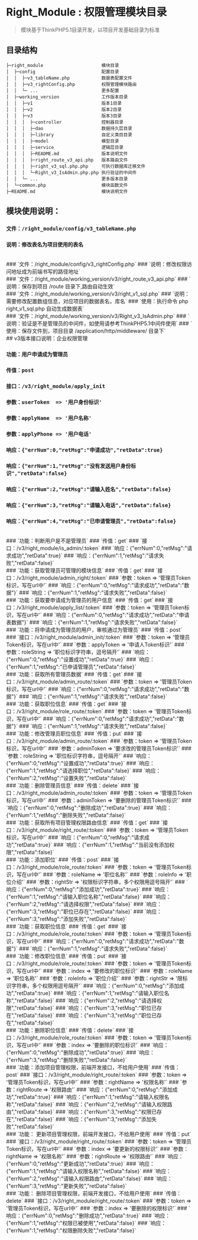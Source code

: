 Right_Module : 权限管理模块目录
===============

> 模块基于ThinkPHP5.1目录开发，以项目开发基础目录为标准

## 目录结构

~~~
├─right_module                      模块目录
│  ├─config                         配置目录
│  │  ├─v3_tableName.php            数据表配置文件
│  │  ├─v3_rightConfig.php          权限管理模块路由
│  │  └─ ...                        更多配置
│  ├─working_version                工作版本目录
│  │  ├─v1                          版本1目录
│  │  ├─v2                          版本2目录
│  │  ├─v3                          版本3目录
│  │  │  ├─controller               控制器目录
│  │  │  ├─dao                      数据持久层目录
│  │  │  ├─library                  自定义类目目录
│  │  │  ├─model                    模型目录
│  │  │  ├─service                  逻辑层目录
│  │  │  ├─README.md                版本说明文件
│  │  │  ├─right_route_v3_api.php   版本路由文件
│  │  │  ├─right_v3_sql.php.php     可执行数据库迁移文件
│  │  │  └─Right_v3_IsAdmin.php.php 执行验证的中间件
│  │  └─ ...                        更多版本目录      
│  └─common.php                     模块函数文件
├─README.md                         模块说明文件
~~~

## 模块使用说明：
### `文件：/right_module/config/v3_tableName.php`
### `说明：修改表名为项目使用的表名`
<br/>
### `文件：/right_module/config/v3_rightConfig.php`
### `说明：修改权限访问地址成为前端书写的路径地址`
<br/>
### `文件：/right_module/working_version/v3/right_route_v3_api.php`
### `说明：保存到项目 /route 目录下,路由自动生效`
<br/>
### `文件：/right_module/working_version/v3/right_v1_sql.php`
### `说明：需要修改配置数组信息，对应项目的数据表名，库名`
### `使用：执行命令 php right_v1_sql.php 自动生成数据表`
<br/>
### `文件：/right_module/working_version/v3/Right_v3_IsAdmin.php`
### `说明：验证是不是管理员的中间件，如使用请参考ThinkPHP5.1中间件使用`
### `使用：保存文件到，项目目录 /application/http/middleware/ 目录下`
<br/>
## v3版本接口说明：企业权限管理

### `功能：用户申请成为管理员`
### `传值：post`
### `接口：/v3/right_module/apply_init`
### `参数：userToken  => '用户身份标识'`
### `参数：applyName  => '用户名称'`
### `参数：applyPhone => '用户电话'`
### `响应：{"errNum":0,"retMsg":"申请成功","retData":true}`
### `响应：{"errNum":1,"retMsg":"没有发送用户身份标识","retData":false}`
### `响应：{"errNum":2,"retMsg":"请输入姓名","retData":false}`
### `响应：{"errNum":3,"retMsg":"请输入电话","retData":false}`
### `响应：{"errNum":4,"retMsg":"已申请管理员","retData":false}`
<br/>
### `功能：判断用户是不是管理员`
### `传值：get`
### `接口：/v3/right_module/is_admin/:token`
### `响应：{"errNum":0,"retMsg":"请求成功","retData":true}`
### `响应：{"errNum":1,"retMsg":"请求失败","retData":false}`
<br/>
### `功能：获取管理员可管理的模块信息`
### `传值：get`
### `接口：/v3/right_module/admin_right/:token`
### `参数：token  => '管理员Token标识，写在url中'`
### `响应：{"errNum":0,"retMsg":"请求成功","retData":"数据"}`
### `响应：{"errNum":1,"retMsg":"请求失败","retData":false}`
<br/>
### `功能：获取要申请成为管理员的用户信息`
### `传值：get`
### `接口：/v3/right_module/apply_list/:token`
### `参数：token  => '管理员Token标识，写在url中'`
### `响应：{"errNum":0,"retMsg":"请求成功","retData":"申请表数据"}`
### `响应：{"errNum":1,"retMsg":"请求失败","retData":false}`
<br/>
### `功能：将申请成为管理员的用户，审核通过为管理员`
### `传值：post`
### `接口：/v3/right_module/admin_init/:token`
### `参数：token       => '管理员Token标识，写在url中'`
### `参数：applyToken  => '申请人Token标识'`
### `参数：roleString  => '职位标识字符串，逗号隔开'`
### `响应：{"errNum":0,"retMsg":"设置成功","retData":true}`
### `响应：{"errNum":1,"retMsg":"已申请管理员","retData":false}`
<br/>
### `功能：获取所有管理员数据`
### `传值：get`
### `接口：/v3/right_module/admin_route/:token`
### `参数：token       => '管理员Token标识，写在url中'`
### `响应：{"errNum":0,"retMsg":"请求成功","retData":"数据"}`
### `响应：{"errNum":1,"retMsg":"请求失败","retData":false}`
<br/>
### `功能：获取职位信息`
### `传值：get`
### `接口：/v3/right_module/role_route/:token`
### `参数：token       => '管理员Token标识，写在url中'`
### `响应：{"errNum":0,"retMsg":"请求成功","retData":"数据"}`
### `响应：{"errNum":1,"retMsg":"请求失败","retData":false}`
<br/>	
### `功能：修改管理员职位信息`
### `传值：put`
### `接口：/v3/right_module/admin_route/:token`
### `参数：token       => '管理员Token标识，写在url中'`
### `参数：adminToken  => '要求改的管理员Token标识'`
### `参数：roleString  => '职位标识字符串，逗号隔开'`
### `响应：{"errNum":0,"retMsg":"设置成功","retData":true}`
### `响应：{"errNum":1,"retMsg":"请选择职位","retData":false}`
### `响应：{"errNum":2,"retMsg":"设置失败","retData":false}`
<br/>	
### `功能：删除管理员信息`
### `传值：delete`
### `接口：/v3/right_module/admin_route/:token`
### `参数：token       => '管理员Token标识，写在url中'`
### `参数：adminToken  => '要删除的管理员Token标识'`
### `响应：{"errNum":0,"retMsg":"删除成功","retData":true}`
### `响应：{"errNum":1,"retMsg":"删除失败","retData":false}`
<br/>	
### `功能：获取所有项目管理权限路由信息`
### `传值：get`
### `接口：/v3/right_module/right_route/:token`
### `参数：token       => '管理员Token标识，写在url中'`
### `响应：{"errNum":0,"retMsg":"请求成功","retData":true}`
### `响应：{"errNum":1,"retMsg":"当前没有添加权限","retData":false}`
<br/>	
### `功能：添加职位`
### `传值：post`
### `接口：/v3/right_module/role_route/:token`
### `参数：token    => '管理员Token标识，写在url中'`
### `参数：roleName => '职位名称'`
### `参数：roleInfo => '职位介绍'`
### `参数：rightStr => '权限标识字符串，多个权限用逗号隔开'`
### `响应：{"errNum":0,"retMsg":"添加成功","retData":true}`
### `响应：{"errNum":1,"retMsg":"请输入职位名称","retData":false}`
### `响应：{"errNum":2,"retMsg":"请选择权限","retData":false}`
### `响应：{"errNum":3,"retMsg":"职位已存在","retData":false}`
### `响应：{"errNum":3,"retMsg":"添加失败","retData":false}`
<br/>	
### `功能：获取职位信息`
### `传值：get`
### `接口：/v3/right_module/role_route/:token`
### `参数：token    => '管理员Token标识，写在url中'`
### `响应：{"errNum":0,"retMsg":"请求成功","retData":"数据"}`
### `响应：{"errNum":1,"retMsg":"请求失败","retData":false}`
<br/>	
### `功能：修改职位信息`
### `传值：put`
### `接口：/v3/right_module/role_route/:token`
### `参数：token    => '管理员Token标识，写在url中'`
### `参数：index    => '要修改的职位标识'`
### `参数：roleName => '职位名称'`
### `参数：roleInfo => '职位介绍'`
### `参数：rightStr => '限标识字符串，多个权限用逗号隔开'`
### `响应：{"errNum":0,"retMsg":"添加成功","retData":true}`
### `响应：{"errNum":1,"retMsg":"请输入职位名称","retData":false}`
### `响应：{"errNum":2,"retMsg":"请选择权限","retData":false}`
### `响应：{"errNum":3,"retMsg":"职位已存在","retData":false}`
### `响应：{"errNum":3,"retMsg":"职位已存在","retData":false}`
<br/>	
### `功能：删除职位信息`
### `传值：delete`
### `接口：/v3/right_module/role_route/:token`
### `参数：token    => '管理员Token标识，写在url中'`
### `参数：index    => '要删除的职位标识'`
### `响应：{"errNum":0,"retMsg":"删除成功","retData":true}`
### `响应：{"errNum":3,"retMsg":"删除失败","retData":false}`
<br/>	
### `功能：添加项目管理权限，前端开发接口，不给用户使用`
### `传值：post`
### `接口：/v3/right_module/right_route/:token`
### `参数：token      => '管理员Token标识，写在url中'`
### `参数：rightName  => '权限名称'`
### `参数：rightRoute => '权限路由'`
### `响应：{"errNum":0,"retMsg":"添加成功","retData":true}`
### `响应：{"errNum":1,"retMsg":"请输入权限名称","retData":false}`
### `响应：{"errNum":2,"retMsg":"请输入权限路由","retData":false}`
### `响应：{"errNum":3,"retMsg":"权限已存在","retData":false}`
### `响应：{"errNum":3,"retMsg":"添加失败","retData":false}`
<br/>	
### `功能： 更新项目管理权限，前端开发接口，不给用户使用`
### `传值：put`
### `接口：/v3/right_module/right_route/:token`
### `参数：token      => '管理员Token标识，写在url中'`
### `参数：index      => '要更新的权限标识'`
### `参数：rightName  => '权限名称'`
### `参数：rightRoute => '权限路由'`
### `响应：{"errNum":0,"retMsg":"更新成功","retData":true}`
### `响应：{"errNum":1,"retMsg":"请输入权限名称","retData":false}`
### `响应：{"errNum":2,"retMsg":"请输入权限路由","retData":false}`
### `响应：{"errNum":3,"retMsg":"更新失败","retData":false}`
<br/>	
### `功能： 删除项目管理权限，前端开发接口，不给用户使用`
### `传值：delete`
### `接口：/v3/right_module/right_route/:token`
### `参数：token => '管理员Token标识，写在url中'`
### `参数：index => '要删除的权限标识'`
### `响应：{"errNum":0,"retMsg":"删除成功","retData":true}`
### `响应：{"errNum":1,"retMsg":"权限已被使用","retData":false}`
### `响应：{"errNum":1,"retMsg":"权限删除失败","retData":false}`